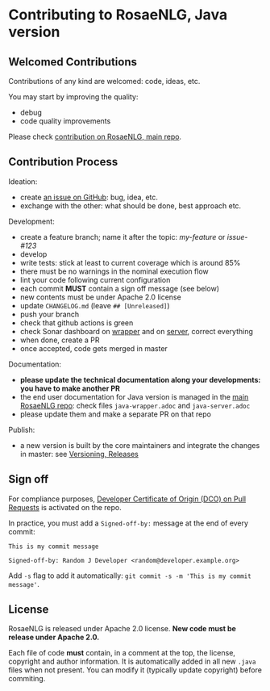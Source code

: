 <!--
Copyright 2020 Ludan Stoecklé
SPDX-License-Identifier: Apache-2.0
-->
# Contributing to RosaeNLG, Java version

## Welcomed Contributions

Contributions of any kind are welcomed: code, ideas, etc.

You may start by improving the quality:
- debug
- code quality improvements

Please check [contribution on RosaeNLG, main repo](https://github.com/RosaeNLG/rosaenlg/blob/master/CONTRIBUTING.md).


## Contribution Process

Ideation:

- create [an issue on GitHub](https://github.com/RosaeNLG/rosaenlg-java/issues): bug, idea, etc.
- exchange with the other: what should be done, best approach etc.

Development:

- create a feature branch; name it after the topic: *my-feature* or *issue-#123*
- develop
- write tests: stick at least to current coverage which is around 85%
- there must be no warnings in the nominal execution flow
- lint your code following current configuration
- each commit **MUST** contain a sign off message (see below)
- new contents must be under Apache 2.0 license
- update `CHANGELOG.md` (leave `## [Unreleased]`)
- push your branch
- check that github actions is green
- check Sonar dashboard on [wrapper](https://sonarcloud.io/dashboard?id=java-wrapper) and on [server](https://sonarcloud.io/dashboard?id=java-server), correct everything
- when done, create a PR
- once accepted, code gets merged in master

Documentation:

- **please update the technical documentation along your developments: you have to make another PR**
- the end user documentation for Java version is managed in the [main RosaeNLG repo](https://github.com/RosaeNLG/rosaenlg): check files `java-wrapper.adoc` and `java-server.adoc`
- please update them and make a separate PR on that repo

Publish:

- a new version is built by the core maintainers and integrate the changes in master: see [Versioning, Releases](README.md#versioning-releases)


## Sign off

For compliance purposes, [Developer Certificate of Origin (DCO) on Pull Requests](https://github.com/apps/dco) is activated on the repo.

In practice, you must add a `Signed-off-by:` message at the end of every commit:
```
This is my commit message

Signed-off-by: Random J Developer <random@developer.example.org>
```

Add `-s` flag to add it automatically: `git commit -s -m 'This is my commit message'`.


## License

RosaeNLG is released under Apache 2.0 license.
**New code must be release under Apache 2.0.**

Each file of code **must** contain, in a comment at the top, the license, copyright and author information.
It is automatically added in all new `.java` files when not present. You can modify it (typically update copyright) before commiting.
